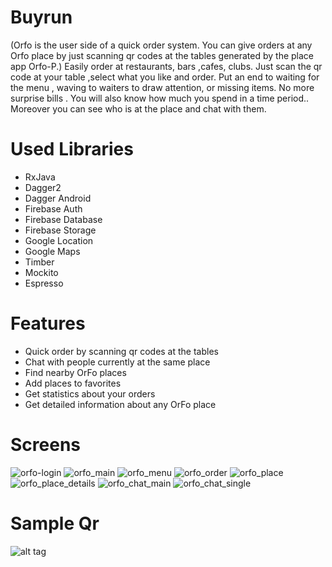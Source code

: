 # Buyrun

(Orfo is the user side of a quick order system. You can give orders at any Orfo place by just scanning qr codes at the tables generated by the place app Orfo-P.)
 Easily order at restaurants, bars ,cafes, clubs. Just scan the qr code at your table ,select what you like and order.  Put an end to waiting for the menu , waving to waiters to draw attention, or missing items. No more surprise bills . You will also know how much you spend in a time period..
Moreover you can see who is at the place and chat with them. 

# Used Libraries
- RxJava
- Dagger2
- Dagger Android
- Firebase Auth
- Firebase Database
- Firebase Storage
- Google Location
- Google Maps 
- Timber
- Mockito
- Espresso

# Features
- Quick order by scanning qr codes at the tables
- Chat with people currently at the same place
- Find nearby OrFo places
- Add places to favorites
- Get statistics about your orders
- Get detailed information about any OrFo place

# Screens
![orfo-login](https://user-images.githubusercontent.com/18499393/45298438-297e1380-b511-11e8-9cd8-39954e69217a.png)
![orfo_main](https://user-images.githubusercontent.com/18499393/45298439-297e1380-b511-11e8-8a6c-2a069656043a.png)
![orfo_menu](https://user-images.githubusercontent.com/18499393/45298440-297e1380-b511-11e8-84c1-1c5348c20752.png)
![orfo_order](https://user-images.githubusercontent.com/18499393/45298441-297e1380-b511-11e8-8607-d64b90a47b35.png)
![orfo_place](https://user-images.githubusercontent.com/18499393/45298442-2a16aa00-b511-11e8-8c88-185d44f647e3.png)
![orfo_place_details](https://user-images.githubusercontent.com/18499393/45298443-2a16aa00-b511-11e8-86f0-12aa2319e26f.png)
![orfo_chat_main](https://user-images.githubusercontent.com/18499393/45298445-2aaf4080-b511-11e8-972f-3893b3c182db.png)
![orfo_chat_single](https://user-images.githubusercontent.com/18499393/45298447-2aaf4080-b511-11e8-9727-9a3a411329b8.png)


# Sample Qr
![alt tag](https://cloud.githubusercontent.com/assets/18499393/25159861/3d155a30-24bb-11e7-989e-9af843d46742.jpg)
